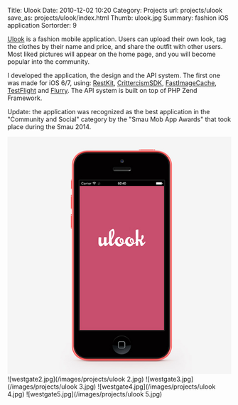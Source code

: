 Title: Ulook
Date: 2010-12-02 10:20
Category: Projects
url: projects/ulook
save_as: projects/ulook/index.html
Thumb: ulook.jpg
Summary: fashion iOS application
Sortorder: 9


[Ulook](https://itunes.apple.com/app/id638768178?mt=8) is a fashion mobile application. Users can upload their own look, tag the clothes by their name and price, and share the outfit with other users. Most liked pictures will appear on the home page, and you will become popular into the community.

I developed the application, the design and the API system. The first one was made for iOS 6/7, using: [RestKit](http://restkit.org/), [CrittercismSDK](https://www.crittercism.com/), [FastImageCache](https://github.com/path/FastImageCache), [TestFlight](http://testflightapp.com/) and [Flurry](http://www.flurry.com/). The API system is built on top of PHP Zend Framework.

Update: the application was recognized as the best application in the "Community and Social" category by the "Smau Mob App Awards" that took place during the Smau 2014.

![westgate1.jpg](/images/projects/ulook1.jpg)
![westgate2.jpg](/images/projects/ulook 2.jpg)
![westgate3.jpg](/images/projects/ulook 3.jpg)
![westgate4.jpg](/images/projects/ulook 4.jpg)
![westgate5.jpg](/images/projects/ulook 5.jpg)